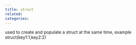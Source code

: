 ```yaml
---
title: struct
related:
categories:
---
```


used to create and populate a struct at the same time, example struct(key1:1,key2:2)